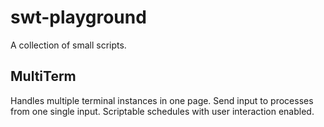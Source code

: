 # swt-playground

A collection of small scripts.

## MultiTerm

Handles multiple terminal instances in one page. Send input to processes from one single input. Scriptable schedules with user interaction enabled.